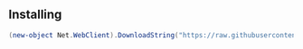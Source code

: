 

## Installing

``` powershell
(new-object Net.WebClient).DownloadString("https://raw.githubusercontent.com/metatool/metatool/master/install.ps1") | iex
```
